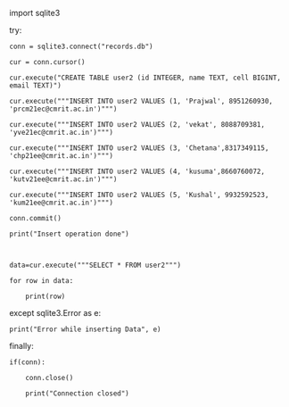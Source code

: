 import sqlite3

try:

    conn = sqlite3.connect("records.db")

    cur = conn.cursor()

    cur.execute("CREATE TABLE user2 (id INTEGER, name TEXT, cell BIGINT, email TEXT)")

    cur.execute("""INSERT INTO user2 VALUES (1, 'Prajwal', 8951260930, 'prcm21ec@cmrit.ac.in')""")

    cur.execute("""INSERT INTO user2 VALUES (2, 'vekat', 8088709381, 'yve21ec@cmrit.ac.in')""")

    cur.execute("""INSERT INTO user2 VALUES (3, 'Chetana',8317349115, 'chp21ee@cmrit.ac.in')""")

    cur.execute("""INSERT INTO user2 VALUES (4, 'kusuma',8660760072, 'kutv21ee@cmrit.ac.in')""")

    cur.execute("""INSERT INTO user2 VALUES (5, 'Kushal', 9932592523, 'kum21ee@cmrit.ac.in')""")

    conn.commit()

    print("Insert operation done")



    data=cur.execute("""SELECT * FROM user2""") 

    for row in data: 

        print(row)



except sqlite3.Error as e:

    print("Error while inserting Data", e)



finally:

    if(conn):

        conn.close()

        print("Connection closed")
